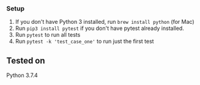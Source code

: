 ### Setup

1. If you don't have Python 3 installed, run `brew install python` (for Mac)
2. Run `pip3 install pytest` if you don't have pytest already installed.
3. Run `pytest` to run all tests
4. Run `pytest -k 'test_case_one'` to run just the first test

## Tested on

Python 3.7.4
